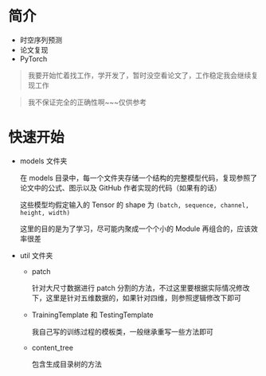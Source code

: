 # 简介

- 时空序列预测
- 论文复现
- PyTorch

> 我要开始忙着找工作，学开发了，暂时没空看论文了，工作稳定我会继续复现工作

> 我不保证完全的正确性啊~~~仅供参考

# 快速开始

- models 文件夹

  在 models 目录中，每一个文件夹存储一个结构的完整模型代码，复现参照了论文中的公式、图示以及 GitHub 作者实现的代码（如果有的话）

  这些模型均假定输入的 Tensor 的 shape 为 `(batch, sequence, channel, height, width)`
  
  这里的目的是为了学习，尽可能内聚成一个个小的 Module 再组合的，应该效率很差

- util 文件夹

  - patch

    针对大尺寸数据进行 patch 分割的方法，不过这里要根据实际情况修改下，这里是针对五维数据的，如果针对四维，则参照逻辑修改下即可

  - TrainingTemplate 和 TestingTemplate

    我自己写的训练过程的模板类，一般继承重写一些方法即可

  - content_tree

    包含生成目录树的方法





